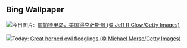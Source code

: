 ## Bing Wallpaper
![](https://www.bing.com/th?id=OHR.SouthPadre_ZH-CN8788572569_UHD.jpg&w=1000)今日图片: &nbsp;[南帕德里岛，美国得克萨斯州 (© Jeff R Clow/Getty Images)](https://www.bing.com/th?id=OHR.SouthPadre_ZH-CN8788572569_UHD.jpg)
<br><br/>
![](https://www.bing.com/th?id=OHR.GHOAudubonDay_EN-US1034364185_UHD.jpg&w=1000)Today: [Great horned owl fledglings (© Michael Morse/Getty Images)](https://www.bing.com/th?id=OHR.GHOAudubonDay_EN-US1034364185_UHD.jpg)
<br><br/>

